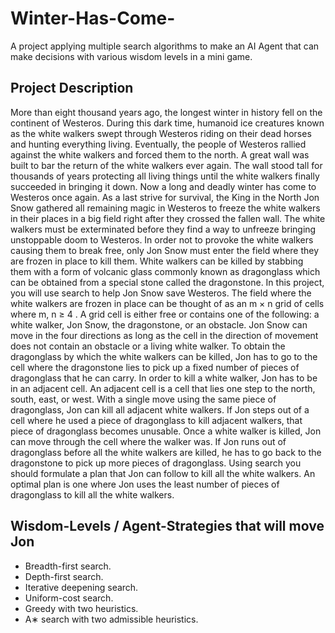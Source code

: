 # Winter-Has-Come-
A project applying multiple search algorithms to make an AI Agent that can make decisions with various wisdom levels in a mini game.

## Project Description
More than eight thousand years ago, the longest winter in history fell on the continent
of Westeros. During this dark time, humanoid ice creatures known as the white walkers
swept through Westeros riding on their dead horses and hunting everything living.
Eventually, the people of Westeros rallied against the white walkers and forced them
to the north. A great wall was built to bar the return of the white walkers ever again.
The wall stood tall for thousands of years protecting all living things until the white
walkers finally succeeded in bringing it down. Now a long and deadly winter has come
to Westeros once again.
As a last strive for survival, the King in the North Jon Snow gathered all remaining
magic in Westeros to freeze the white walkers in their places in a big field right after
they crossed the fallen wall. The white walkers must be exterminated before they find
a way to unfreeze bringing unstoppable doom to Westeros. In order not to provoke the
white walkers causing them to break free, only Jon Snow must enter the field where they
are frozen in place to kill them. White walkers can be killed by stabbing them with a
form of volcanic glass commonly known as dragonglass which can be obtained from a
special stone called the dragonstone.
In this project, you will use search to help Jon Snow save Westeros. The field where
the white walkers are frozen in place can be thought of as an m × n grid of cells where
m, n ≥ 4 . A grid cell is either free or contains one of the following: a white walker,
Jon Snow, the dragonstone, or an obstacle. Jon Snow can move in the four directions
as long as the cell in the direction of movement does not contain an obstacle or a living
white walker. To obtain the dragonglass by which the white walkers can be killed, Jon
has to go to the cell where the dragonstone lies to pick up a fixed number of pieces
of dragonglass that he can carry. In order to kill a white walker, Jon has to be in an
adjacent cell. An adjacent cell is a cell that lies one step to the north, south, east, or west.
With a single move using the same piece of dragonglass, Jon can kill all adjacent white
walkers. If Jon steps out of a cell where he used a piece of dragonglass to kill adjacent
walkers, that piece of dragonglass becomes unusable. Once a white walker is killed, Jon
can move through the cell where the walker was. If Jon runs out of dragonglass before
all the white walkers are killed, he has to go back to the dragonstone to pick up more
pieces of dragonglass. Using search you should formulate a plan that Jon can follow to
kill all the white walkers. An optimal plan is one where Jon uses the least number of
pieces of dragonglass to kill all the white walkers.


## Wisdom-Levels / Agent-Strategies that will move Jon
* Breadth-first search.
* Depth-first search.
* Iterative deepening search.
* Uniform-cost search.
* Greedy with two heuristics.
* A∗ search with two admissible heuristics.

